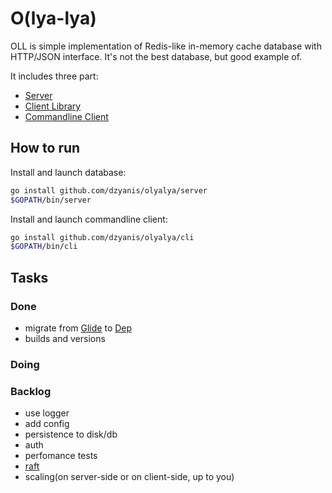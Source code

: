 # O(lya-lya)

OLL is simple implementation of Redis-like in-memory cache database with HTTP/JSON interface.
It's not the best database, but good example of.

It includes three part:
- [Server](server/API.md)
- [Client Library](pkg/client/)
- [Commandline Client](cli/COMMANDS.md)


## How to run
Install and launch database:
```bash
go install github.com/dzyanis/olyalya/server
$GOPATH/bin/server
```

Install and launch commandline client:
```bash
go install github.com/dzyanis/olyalya/cli
$GOPATH/bin/cli
```

## Tasks
### Done
- migrate from [Glide](https://github.com/Masterminds/glide) to [Dep](https://github.com/golang/dep)
- builds and versions
### Doing
### Backlog
- use logger
- add config
- persistence to disk/db
- auth
- perfomance tests
- [raft](https://raft.github.io/)
- scaling(on server-side or on client-side, up to you)
